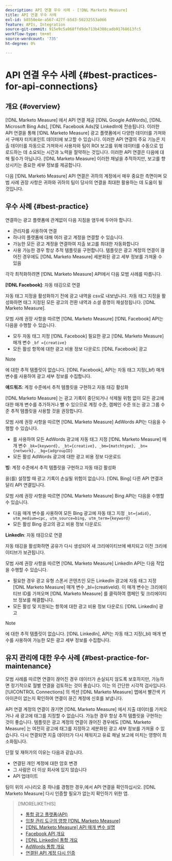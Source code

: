 ```yaml
---
description: API 연결 우수 사례 - [!DNL Marketo Measure]
title: API 연결 우수 사례
exl-id: b8550e4e-a567-427f-b5d3-50232553a066
feature: APIs, Integration
source-git-commit: 915e9c5a968ffd9de713b4308cadb91768613fc5
workflow-type: tm+mt
source-wordcount: '735'
ht-degree: 0%

---
```


# API 연결 우수 사례 {#best-practices-for-api-connections}

## 개요 {#overview}

[!DNL Marketo Measure] 에서 API 연결 제공 [!DNL Google AdWords], [!DNL Microsoft Bing Ads], [!DNL Facebook Ads]및 LinkedIn에 전송됩니다. 이러한 API 연결을 통해 [!DNL Marketo Measure] 광고 플랫폼에서 다양한 데이터를 가져와서 구매자 터치포인트 데이터에 보고할 수 있습니다. 이러한 API 연결의 주요 기능은 지출 데이터를 자동으로 가져와서 사용자와 팀이 ROI 보고를 위해 데이터를 수동으로 업로드하는 데 소요되는 시간과 노력을 절약하는 것입니다. 이러한 API 연결은 다음에 대해 필수가 아닙니다. [!DNL Marketo Measure] 이러한 채널을 추적하지만, 보고를 향상시키는 중요한 세부 정보를 제공합니다.

다음 [!DNL Marketo Measure] API 연결은 귀하의 계정에서 매우 중요한 측면이며 모범 사례 권장 사항은 귀하와 귀하의 팀이 당사의 연결을 최대한 활용하는 데 도움이 될 것입니다.

## 우수 사례 {#best-practice}

연결하는 광고 플랫폼에 관계없이 다음 지침을 염두에 두어야 합니다.

* 관리자를 사용하여 연결
* 하나의 플랫폼에 대해 여러 광고 계정을 연결할 수 있습니다.
* 가능한 모든 광고 계정을 연결하여 지출 보고를 최대한 자동화합니다
* 사용 가능한 경우 항상 추적 템플릿을 구현합니다. 템플릿은 광고 계정의 연결이 끊어진 경우에도 [!DNL Marketo Measure] 세분화된 광고 세부 정보를 가져올 수 있음

각각 최적화하려면 [!DNL Marketo Measure] API에서 다음 모범 사례를 따릅니다.

**[!DNL Facebook]**: 자동 태깅으로 연결

자동 태그 지정을 활성화하기 전에 광고 내역을 csv로 내보냅니다. 자동 태그 지정을 활성화하면 태그 지정된 모든 광고의 전환 내역과 소셜 증명이 재설정됩니다. [!DNL Marketo Measure].

모범 사례 권장 사항을 따르면 [!DNL Marketo Measure] [!DNL Facebook] API는 다음을 수행할 수 있습니다.

* 모두 자동 태그 지정 [!DNL Facebook] 필요한 광고 [!DNL Marketo Measure] 매개 변수 `_bf ={creative}`
* 모든 활성 항목에 대한 광고 비용 정보 다운로드 [!DNL Facebook] 광고

>[!NOTE]
>
>에 대한 추적 템플릿이 없습니다. [!DNL Facebook], API는 자동 태그 지정(_bf) 매개 변수를 사용하여 광고 세부 정보를 수집합니다.

**애드워즈**: 계정 수준에서 추적 템플릿을 구현하고 자동 태깅 활성화

[!DNL Marketo Measure] 는 광고 기록이 중단되거나 삭제될 위험 없이 모든 광고에 대한 매개 변수를 추가하거나 뺄 수 있으므로 계정 수준, 캠페인 수준 또는 광고 그룹 수준 추적 템플릿을 사용할 것을 권장합니다.

모범 사례 권장 사항을 따르면 [!DNL Marketo Measure] AdWords API는 다음을 수행할 수 있습니다.

* 를 사용하여 모든 AdWords 광고에 자동 태그 지정 [!DNL Marketo Measure] 매개 변수 `_bk={keyword}, _bt={creative}, _bm={matchtype}, _bn={network}, _bg={adgroupID}`
* 모든 활성 AdWords 광고에 대한 광고 비용 정보 다운로드

**빙**: 계정 수준에서 추적 템플릿을 구현하고 자동 태깅 활성화

을(를) 설정할 때 광고 기록이 손실될 위험이 없습니다. [!DNL Bing] 다른 API 연결과 달리 API 연결입니다.

모범 사례 권장 사항을 따르면 [!DNL Marketo Measure] Bing API는 다음을 수행할 수 있습니다.
* 다음 매개 변수를 사용하여 모든 Bing 광고에 자동 태그 지정 `_bt={adid}, utm_medium=cpc, utm_source=bing, utm_term={keyword}`
* 모든 활성 Bing 광고의 광고 비용 정보 다운로드

**LinkedIn**: 자동 태깅으로 연결

자동 태깅을 활성화하면 공유가 다시 생성되어 새 크리에이티브에 배치되고 이전 크리에이티브가 보관됩니다.

모범 사례 권장 사항을 따르면 [!DNL Marketo Measure] LinkedIn API는 다음 작업을 수행할 수 있습니다.

* 필요한 경우 광고 유형 스폰서 콘텐츠인 모든 LinkedIn 광고에 자동 태그 지정 [!DNL Marketo Measure] 매개 변수 _bl={creativeId}. 이 매개 변수는 크리에이티브 ID를 가져오며 [!DNL Marketo Measure] 를 클릭하여 캠페인 및 크리에이티브 정보를 해결합니다.
* 모든 활성 및 지원되는 항목에 대한 광고 비용 정보 다운로드 [!DNL LinkedIn] 광고

>[!NOTE]
>
>에 대한 추적 템플릿이 없습니다. [!DNL LinkedIn], API는 자동 태그 지정(_bl) 매개 변수를 사용하여 가능한 모든 광고 세부 정보를 수집합니다.

## 유지 관리에 대한 우수 사례 {#best-practice-for-maintenance}

모범 사례를 따르면 연결이 끊어진 경우 데이터가 손실되지 않도록 보호하지만, 가능하면 정기적으로 월별 연결을 검토하는 것이 좋습니다. 이는 의 간단한 시각적 검사입니다. [!UICONTROL Connections] 의 섹션 [!DNL Marketo Measure] 앱에서 빨간색 키 아이콘이 없는지 확인하여 연결이 끊긴 계정에 신호를 보냅니다.

API 연결 계정의 연결이 끊기면 [!DNL Marketo Measure] 에서 지출 데이터를 가져오거나 새 광고에 태그를 지정할 수 없습니다. 가능한 경우 항상 추적 템플릿을 구현하는 것이 좋습니다. 템플릿은 광고 계정의 연결이 끊어진 경우에도 [!DNL Marketo Measure] 는 여전히 광고에 태그를 지정하고 세분화된 광고 세부 정보를 가져올 수 있습니다. 다시 연결되면 지출 데이터가 다시 채워지고 유료 채널 보고에 미치는 영향이 최소화됩니다.

단절 및 재허가의 이유는 다음과 같습니다.

* 연결된 개인 계정에 대한 암호 변경
* 그 사람은 더 이상 회사에 있지 않습니다
* API 업데이트

팀이 위의 시나리오 중 하나를 경험한 경우,에서 API 연결을 확인하십시오. [!DNL Marketo Measure] 다시 인증할 필요가 없는지 확인하기 위한 앱.

>[!MORELIKETHIS]
>
>* [통합 광고 플랫폼(API)](/help/api-connections/utilizing-marketo-measures-api-connections/integrated-ad-platforms.md)
>* [입찰 관리 도구의 영향 [!DNL Marketo Measure]](/help/api-connections/utilizing-marketo-measures-api-connections/how-bid-management-tools-affect-marketo-measure.md)
>* [[!DNL Marketo Measure] API 매개 변수 설명](/help/api-connections/utilizing-marketo-measures-api-connections/marketo-measure-parameters.md)
>* [Facebook API 개요](/help/api-connections/utilizing-marketo-measures-api-connections/facebook-api.md)
>* [[!DNL LinkedIn] 통합 개요](/help/api-connections/utilizing-marketo-measures-api-connections/linkedin-integration.md)
>* [AdWords 통합 개요](/help/api-connections/utilizing-marketo-measures-api-connections/understanding-marketo-measure-adwords-tagging.md)
>* [연결된 API 계정 다시 인증](/help/api-connections/utilizing-marketo-measures-api-connections/reauthorizing-connected-accounts.md)
